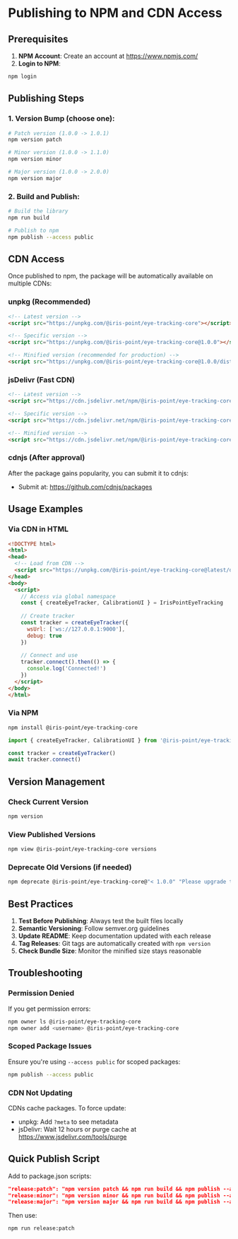 # Publishing to NPM and CDN Access

## Prerequisites

1. **NPM Account**: Create an account at https://www.npmjs.com/
2. **Login to NPM**: 
```bash
npm login
```

## Publishing Steps

### 1. Version Bump (choose one):
```bash
# Patch version (1.0.0 -> 1.0.1)
npm version patch

# Minor version (1.0.0 -> 1.1.0)
npm version minor

# Major version (1.0.0 -> 2.0.0)
npm version major
```

### 2. Build and Publish:
```bash
# Build the library
npm run build

# Publish to npm
npm publish --access public
```

## CDN Access

Once published to npm, the package will be automatically available on multiple CDNs:

### unpkg (Recommended)
```html
<!-- Latest version -->
<script src="https://unpkg.com/@iris-point/eye-tracking-core"></script>

<!-- Specific version -->
<script src="https://unpkg.com/@iris-point/eye-tracking-core@1.0.0"></script>

<!-- Minified version (recommended for production) -->
<script src="https://unpkg.com/@iris-point/eye-tracking-core@1.0.0/dist/cogix-eye-tracking-core.min.js"></script>
```

### jsDelivr (Fast CDN)
```html
<!-- Latest version -->
<script src="https://cdn.jsdelivr.net/npm/@iris-point/eye-tracking-core"></script>

<!-- Specific version -->
<script src="https://cdn.jsdelivr.net/npm/@iris-point/eye-tracking-core@1.0.0"></script>

<!-- Minified version -->
<script src="https://cdn.jsdelivr.net/npm/@iris-point/eye-tracking-core@1.0.0/dist/cogix-eye-tracking-core.min.js"></script>
```

### cdnjs (After approval)
After the package gains popularity, you can submit it to cdnjs:
- Submit at: https://github.com/cdnjs/packages

## Usage Examples

### Via CDN in HTML
```html
<!DOCTYPE html>
<html>
<head>
  <!-- Load from CDN -->
  <script src="https://unpkg.com/@iris-point/eye-tracking-core@latest/dist/cogix-eye-tracking-core.min.js"></script>
</head>
<body>
  <script>
    // Access via global namespace
    const { createEyeTracker, CalibrationUI } = IrisPointEyeTracking
    
    // Create tracker
    const tracker = createEyeTracker({
      wsUrl: ['ws://127.0.0.1:9000'],
      debug: true
    })
    
    // Connect and use
    tracker.connect().then(() => {
      console.log('Connected!')
    })
  </script>
</body>
</html>
```

### Via NPM
```bash
npm install @iris-point/eye-tracking-core
```

```javascript
import { createEyeTracker, CalibrationUI } from '@iris-point/eye-tracking-core'

const tracker = createEyeTracker()
await tracker.connect()
```

## Version Management

### Check Current Version
```bash
npm version
```

### View Published Versions
```bash
npm view @iris-point/eye-tracking-core versions
```

### Deprecate Old Versions (if needed)
```bash
npm deprecate @iris-point/eye-tracking-core@"< 1.0.0" "Please upgrade to latest version"
```

## Best Practices

1. **Test Before Publishing**: Always test the built files locally
2. **Semantic Versioning**: Follow semver.org guidelines
3. **Update README**: Keep documentation updated with each release
4. **Tag Releases**: Git tags are automatically created with `npm version`
5. **Check Bundle Size**: Monitor the minified size stays reasonable

## Troubleshooting

### Permission Denied
If you get permission errors:
```bash
npm owner ls @iris-point/eye-tracking-core
npm owner add <username> @iris-point/eye-tracking-core
```

### Scoped Package Issues
Ensure you're using `--access public` for scoped packages:
```bash
npm publish --access public
```

### CDN Not Updating
CDNs cache packages. To force update:
- unpkg: Add `?meta` to see metadata
- jsDelivr: Wait 12 hours or purge cache at https://www.jsdelivr.com/tools/purge

## Quick Publish Script

Add to package.json scripts:
```json
"release:patch": "npm version patch && npm run build && npm publish --access public",
"release:minor": "npm version minor && npm run build && npm publish --access public",
"release:major": "npm version major && npm run build && npm publish --access public"
```

Then use:
```bash
npm run release:patch
```